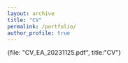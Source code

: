```yaml
---
layout: archive
title: "CV"
permalink: /portfolio/
author_profile: true
---
```


{file: "CV_EA_20231125.pdf", title:"CV"}
